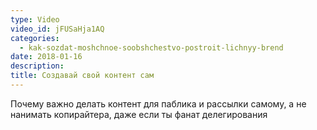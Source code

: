 ```yaml
---
type: Video
video_id: jFUSaHja1AQ
categories:
  - kak-sozdat-moshchnoe-soobshchestvo-postroit-lichnyy-brend
date: 2018-01-16
description: 
title: Создавай свой контент сам
---
```


Почему важно делать контент для паблика и рассылки самому, а не нанимать копирайтера, даже если ты фанат делегирования

